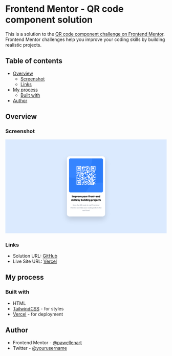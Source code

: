 # Frontend Mentor - QR code component solution

This is a solution to the [QR code component challenge on Frontend Mentor](https://www.frontendmentor.io/challenges/qr-code-component-iux_sIO_H). Frontend Mentor challenges help you improve your coding skills by building realistic projects.

## Table of contents

- [Overview](#overview)
  - [Screenshot](#screenshot)
  - [Links](#links)
- [My process](#my-process)
  - [Built with](#built-with)
- [Author](#author)

## Overview

### Screenshot

![](./screenshot.png)

### Links

- Solution URL: [GitHub](https://github.com/pawellenart/fem-qrcode)
- Live Site URL: [Vercel](https://your-live-site-url.com)

## My process

### Built with

- HTML
- [TailwindCSS](https://tailwindcss.com/) - for styles
- [Vercel](https://vercel.com) - for deployment

## Author

- Frontend Mentor - [@pawellenart](https://www.frontendmentor.io/profile/pawellenart)
- Twitter - [@yourusername](https://www.twitter.com/yourusername)
